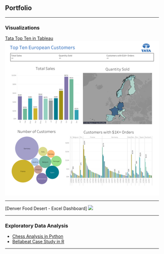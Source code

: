 ## Portfolio

---

### Visualizations 

[Tata Top Ten in Tableau](https://public.tableau.com/views/TataDashboard_16796967994170/Dashboard1?:language=en-US&:display_count=n&:origin=viz_share_link)
<img src="images/Tata Dashboard Final.png?raw=true"/>

---
[Denver Food Desert - Excel Dashboard]
<img src="images/images/Denver%20Food%20Desert.png?raw=true"/>

<!-- --- -->
<!--[Project 3 Title](http://example.com/)>-->
<!--img src="images/dummy_thumbnail.jpg?raw=true"/>-->

---

### Exploratory Data Analysis

- [Chess Analysis in Python](https://www.kaggle.com/code/cherieweren/analysis-of-chess)
- [Bellabeat Case Study in R](https://www.kaggle.com/code/cherieweren/bellabeat-in-r-google-data-analytic-capstone)
<!-- - [Project 3 Title](http://example.com/)-->
<!-- - [Project 4 Title](http://example.com/)-->
<!-- - [Project 5 Title](http://example.com/)-->

<!-- --- -->




---
<!-- Remove above link if you don't want to attibute -->
